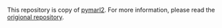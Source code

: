This repository is copy of [pymarl2](https://github.com/hijkzzz/pymarl2). For more information, please read the [origional repository](https://github.com/hijkzzz/pymarl2).